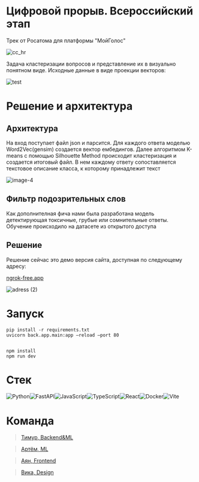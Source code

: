 # Цифровой прорыв. Всероссийский этап

Трек от Росатома для платформы "МойГолос"

![cc_hr](https://github.com/cradmlozzer/my_voice_db/assets/108126763/0203a81d-aef5-426e-bb03-215bd7f0699c)

Задача кластеризации вопросов и представление их в визуально понятном виде. Исходные данные в виде проекции векторов:

![test](https://github.com/cradmlozzer/my_voice_db/assets/108126763/23ccd42c-9ee8-4223-9e55-45cadc89a7aa)


# Решение и архитектура

## Архитектура

На вход поступает файл json и парсится. Для каждого ответа моделью Word2Vec(gensim) создается вектор ембедингов. Далее алгоритмом K-means с помощью Silhouette Method происходит кластеризация и создается итоговый файл. В нем каждому ответу сопоставляется текстовое описание класса, к которому принадлежит текст

![image-4](https://github.com/cradmlozzer/my_voice_db/assets/108126763/72bdeadf-8f2f-49d1-9c56-74ad0cf28fc2)

## Фильтр подозрительных слов

Как дополнителная фича нами была разработана модель детектирующая токсичные, грубые или сомнительные ответы. Обучение происходило на датасете из открытого доступа

## Решение

Решение сейчас это демо версия сайта, доступная по следующему адресу:

[ngrok-free.app](https://72ef-91-207-7-77.ngrok-free.app)

![adress (2)](https://github.com/cradmlozzer/my_voice_db/assets/108126763/f554c4e6-7c5b-4542-8142-b6ac0ae8bcc7)

# Запуск

```
pip install -r requirements.txt
uvicorn back.app.main:app —reload —port 80


npm install
npm run dev
```

# Стек

![Python](https://img.shields.io/badge/python-3670A0?style=for-the-badge&logo=python&logoColor=ffdd54)![FastAPI](https://img.shields.io/badge/FastAPI-005571?style=for-the-badge&logo=fastapi)![JavaScript](https://img.shields.io/badge/javascript-%23323330.svg?style=for-the-badge&logo=javascript&logoColor=%23F7DF1E)![TypeScript](https://img.shields.io/badge/typescript-%23007ACC.svg?style=for-the-badge&logo=typescript&logoColor=white)![React](https://img.shields.io/badge/react-%2320232a.svg?style=for-the-badge&logo=react&logoColor=%2361DAFB)![Docker](https://img.shields.io/badge/docker-%230db7ed.svg?style=for-the-badge&logo=docker&logoColor=white)![Vite](https://img.shields.io/badge/vite-%23646CFF.svg?style=for-the-badge&logo=vite&logoColor=white)


# Команда

>[Тимур, Backend&ML](https://t.me/goddesu)

>[Артём, ML](https://t.me/cradm_lozzer)

>[Аян, Frontend](https://t.me/vladtesla)

>[Вика, Design](https://t.me/victoriaburnasheva)
